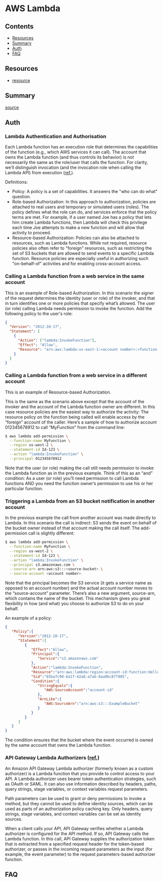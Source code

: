 # AWS Lambda

## Contents

- [Resources](#Resources)
- [Summary](#Summary)
- [Auth](#Auth)
- [FAQ](#FAQ)

## Resources

- [resource](https://link)

## Summary

[source](https://link)

## Auth

### Lambda Authentication and Authorisation

Each Lambda function has an execution role that determines the capabilities of
the function (e.g., which AWS services it can call). The account that owns the
Lambda function (and thus controls its behavior) is not necessarily the same as
the role/user that calls the function. For clarity, we’ll distinguish invocation
(and the invocation role when calling the Lambda API) from execution
([ref.](https://aws.amazon.com/blogs/compute/easy-authorization-of-aws-lambda-functions/)).

Definitions:

- Policy: A policy is a set of capabilities. It answers the "who can do what"
  question.
- Role-based Authorization: In this approach to authorization, policies are
  attached to real users and temporary or simulated users (roles). The policy
  defines what the role can do, and services enforce that the policy terms are
  met. For example, if a user named Joe has a policy that lets him create Lambda
  functions, then Lambda will check this privilege each time Joe attempts to
  make a new function and will allow that activity to proceed.
- Resource-based Authorization: Policies can also be attached to resources,
  such as Lambda functions. While not required, resource policies also often
  refer to "foreign" resources, such as restricting the set of S3 buckets that
  are allowed to send events to a specific Lambda function. Resource policies
  are especially useful in authorizing such "on-behalf-of" activities and for
  enabling cross-account access.

### Calling a Lambda function from a web service in the same account

This is an example of Role-based Authorization.
In this scenario the signer of the request determines the identity (user or
role) of the invoker, and that in turn identifies one or more policies that
specify what’s allowed. The user (or role) calling Lambda needs permission to
invoke the function. Add the following policy to the user's role:

```json
{
  "Version": "2012-10-17",
  "Statement": [
    {
      "Action": ["lambda:InvokeFunction"],
      "Effect": "Allow",
      "Resource": "arn:aws:lambda:us-east-1:<account number>:<function name>"
    }
  ]
}
```

### Calling a Lambda function from a web service in a different account

This is an example of Resource-based Authorization.

This is the same as the scenario above except that the account of the invoker
and the account of the Lambda function owner are different. In this case
resource policies are the easiest way to authorize the activity: The resource
policy on the function being called will enable access by the “foreign” account
of the caller. Here’s a sample of how to authorize account 012345678912 to call
“MyFunction” from the command line:

```bash
$ aws lambda add-permission \
  --function-name MyFunction \
  --region us-west-2 \
  --statement-id Id-123 \
  --action "lambda:InvokeFunction" \
  --principal 012345678912
```

Note that the user (or role) making the call still needs permission to invoke
the Lambda function as in the previous example. Think of this as an “and”
condition: As a user (or role) you’ll need permission to call Lambda functions
AND you need the function owner’s permission to use his or her particular
function.

### Triggering a Lambda from an S3 bucket notification in another account

In the previous example the call from another account was made directly to
Lambda. In this scenario the call is indirect: S3 sends the event on behalf of
the bucket owner instead of that account making the call itself. The
add-permission call is slightly different:

```bash
$ aws lambda add-permission \
  --function-name MyFunction \
  --region us-west-2 \
  --statement-id Id-123 \
  --action "lambda:InvokeFunction" \
  --principal s3.amazonaws.com \
  --source-arn arn:aws:s3:::<source-bucket> \
  --source-account <account number>
```

Note that the principal becomes the S3 service (it gets a service name as
opposed to an account number) and the actual account number moves to the
“source-account” parameter. There’s also a new argument, source-arn, which
contains the name of the bucket. This mechanism gives you great flexibility in
how (and what) you choose to authorize S3 to do on your behalf.

An example of a policy:

```json
{
   "Policy":{
      "Version":"2012-10-17",
      "Statement":[
         {
            "Effect":"Allow",
            "Principal":{
               "Service":"s3.amazonaws.com"
            },
            "Action":"lambda:InvokeFunction",
            "Resource":"arn:aws:lambda:region:account-id:function:HelloWorld",
            "Sid":"65bafc90-6a1f-42a8-a7ab-8aa9bc877985",
            "Condition":{
               "StringEquals":{
                  "AWS:SourceAccount":"account-id"
               },
               "ArnLike":{
                  "AWS:SourceArn":"arn:aws:s3:::ExampleBucket"
               }
            }
         }
      ]
   }
}
```

The condition ensures that the bucket where the event occurred is owned by the
same account that owns the Lambda function.

### API Gateway Lambda Authorizers ([ref.](https://docs.aws.amazon.com/apigateway/latest/developerguide/apigateway-use-lambda-authorizer.html))

An Amazon API Gateway Lambda authorizer (formerly known as a custom authorizer)
is a Lambda function that you provide to control access to your API. A Lambda
authorizer uses bearer token authentication strategies, such as OAuth or SAML.
It can also use information described by headers, paths, query strings, stage
variables, or context variables request parameters.

Path parameters can be used to grant or deny permissions to invoke a method,
but they cannot be used to define identity sources, which can be used as parts
of an authorization policy caching key. Only headers, query strings, stage
variables, and context variables can be set as identity sources.

When a client calls your API, API Gateway verifies whether a Lambda authorizer
is configured for the API method. If so, API Gateway calls the Lambda function.
In this call, API Gateway supplies the authorization token that is extracted
from a specified request header for the token-based authorizer, or passes in
the incoming request parameters as the input (for example, the event parameter)
to the request parameters-based authorizer function.

## FAQ

